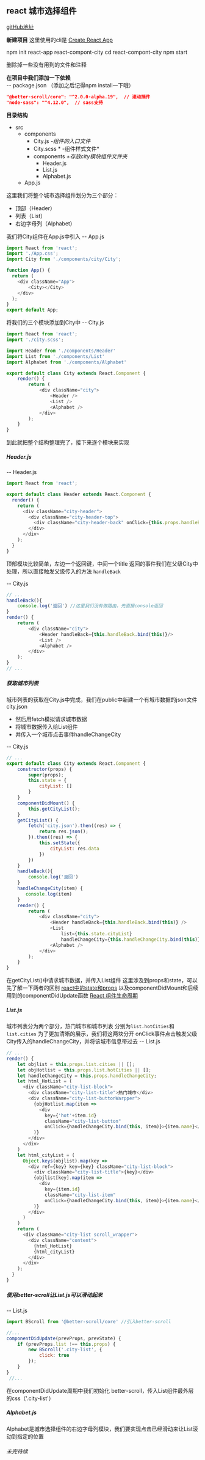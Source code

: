 ## react 城市选择组件
[gitHub地址](https://github.com/Dranein/react-study/tree/master/react-compont-city)

**新建项目**
这里使用的cli是 [Create React App](https://github.com/facebook/create-react-app)

npm init react-app react-compont-city
cd react-compont-city
npm start

删除掉一些没有用到的文件和注释

**在项目中我们添加一下依赖**
-- package.json  （添加之后记得npm install一下哦）
```json
"@better-scroll/core": "^2.0.0-alpha.19",  // 滚动插件
"node-sass": "^4.12.0",  // sass支持
```

**目录结构**
* src
    * components
        * City.js   *-组件的入口文件*
        * City.scss * -组件样式文件*
        * components  *+存放city模块组件文件夹*
            *  Header.js
            *  List.js
            *  Alphabet.js
    * App.js

这里我们将整个城市选择组件划分为三个部分：
* 顶部（Header）
* 列表（List）
* 右边字母列（Alphabet）


我们将City组件在App.js中引入
-- App.js
```javascript
import React from 'react';
import './App.css';
import City from './components/city/City';

function App() {
  return (
    <div className="App">
        <City></City>
    </div>
  );
}
export default App;
```

将我们的三个模块添加到City中
-- City.js
```javascript
import React from 'react';
import './city.scss';

import Header from './components/Header'
import List from './components/List'
import Alphabet from './components/Alphabet'

export default class City extends React.Component {
    render() {
        return (
            <div className="city">
                <Header />
                <List />
                <Alphabet />
            </div>
        );
    }
}
```

到此就把整个结构整理完了，接下来逐个模块来实现


##### Header.js
-- Header.js
```javascript
import React from 'react';

export default class Header extends React.Component {
  render() {
    return (
      <div className="city-header">
        <div className="city-header-top">
          <div className="city-header-back" onClick={this.props.handleBack}>返回</div>城市选择
        </div>
      </div>
    );
  }
}
```
顶部模块比较简单，左边一个返回键，中间一个title
返回的事件我们在父级City中处理，所以直接触发父级传入的方法 `handleBack`

-- City.js
```javascript
// ...
handleBack(){
    console.log('返回') //这里我们没有做路由，先直接console返回
}
render() {
    return (
        <div className="city">
            <Header handleBack={this.handleBack.bind(this)}/>
            <List />
            <Alphabet />
        </div>
    );
}
// ...
```

##### 获取城市列表
城市列表的获取在City.js中完成，我们在public中新建一个有城市数据的json文件 city.json

* 然后用fetch模拟请求城市数据
* 将城市数据传入给List组件
* 并传入一个城市点击事件handleChangeCity

-- City.js
```javascript
// ...
export default class City extends React.Component {
    constructor(props) {
        super(props);
        this.state = {
            cityList: []
        }
    }
    componentDidMount() {
        this.getCityList();
    }
    getCityList() {
        fetch('city.json').then((res) => {
            return res.json();
        }).then((res) => {
            this.setState({
                cityList: res.data
            })
        })
    }
    handleBack(){
        console.log('返回')
    }
    handleChangeCity(item) {
       console.log(item)
    }
    render() {
        return (
            <div className="city">
                <Header handleBack={this.handleBack.bind(this)} />
                <List
                    list={this.state.cityList} 
                    handleChangeCity={this.handleChangeCity.bind(this)} />
                <Alphabet />
            </div>
        );
    }
}
```
在getCityList()中请求城市数据，并传入List组件
这里涉及到props和state，可以先了解一下两者的区别 [react中的state和props](
https://www.jianshu.com/p/2f6d81a15d81)
以及componentDidMount和后续用到的componentDidUpdate函数   [React 组件生命周期](https://www.runoob.com/react/react-component-life-cycle.html)

##### List.js
城市列表分为两个部分，热门城市和城市列表
分别为`list.hotCities`和`list.cities`
为了更加清晰的展示，我们将这两块分开
onClick事件点击触发父级City传入的handleChangeCity，并将该城市信息带过去
-- List.js
```javascript
// ...
render() {
    let objlist = this.props.list.cities || [];
    let objHotlist = this.props.list.hotCities || [];
    let handleChangeCity = this.props.handleChangeCity;
    let html_HotList = (
      <div className="city-list-block">
        <div className="city-list-title">热门城市</div>
        <div className="city-list-buttonWarpper">
          {objHotlist.map(item =>
            <div
              key={'hot'+item.id}
              className="city-list-button"
              onClick={handleChangeCity.bind(this, item)}>{item.name}</div>
          )}
        </div>
      </div>
    )
    let html_cityList = (
      Object.keys(objlist).map(key =>
        <div ref={key} key={key} className="city-list-block">
          <div className="city-list-title">{key}</div>
          {objlist[key].map(item =>
            <div
              key={item.id}
              className="city-list-item"
              onClick={handleChangeCity.bind(this, item)}>{item.name}</div>
          )}
        </div>
      )
    )
    return (
      <div className="city-list scroll_wrapper">
        <div className="content">
          {html_HotList}
          {html_cityList}
        </div>
      </div>
    );
  }
}
```
##### 使用better-scroll让List.js可以滑动起来
-- List.js
```javascript
import BScroll from '@better-scroll/core' //引入better-scroll

//...
componentDidUpdate(prevProps, prevState) {
    if (prevProps.list !== this.props) {
        new BScroll('.city-list', {
            click: true
        });
    }
}
 //...
```
在componentDidUpdate周期中我们初始化 better-scroll，传入List组件最外层的css（'.city-list'）


##### Alphabet.js
Alphabet是城市选择组件的右边字母列模块，我们要实现点击已经滑动来让List滚动到指定的位置

###### 未完待续


